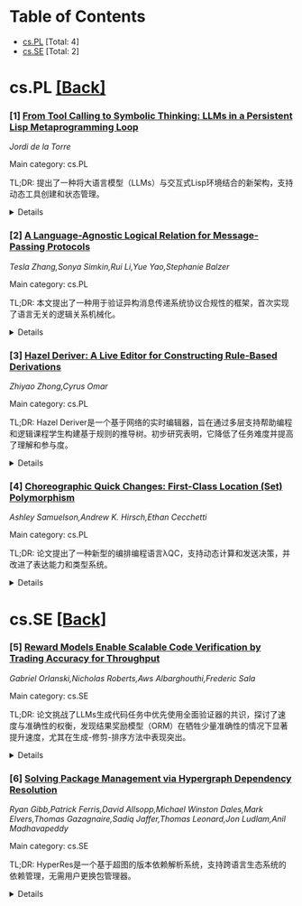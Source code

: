 <div id=toc></div>

# Table of Contents

- [cs.PL](#cs.PL) [Total: 4]
- [cs.SE](#cs.SE) [Total: 2]


<div id='cs.PL'></div>

# cs.PL [[Back]](#toc)

### [1] [From Tool Calling to Symbolic Thinking: LLMs in a Persistent Lisp Metaprogramming Loop](https://arxiv.org/abs/2506.10021)
*Jordi de la Torre*

Main category: cs.PL

TL;DR: 提出了一种将大语言模型（LLMs）与交互式Lisp环境结合的新架构，支持动态工具创建和状态管理。


<details>
  <summary>Details</summary>
Motivation: 探索如何通过符号编程与神经语言生成的结合，增强LLMs的交互能力和工具使用灵活性。

Method: 通过中间件层拦截Lisp表达式，实现状态化外部存储和动态工具定义。

Result: 设计了一个框架和架构原则，为未来交互式AI系统的实现提供指导。

Conclusion: 该架构为结合符号编程与神经语言生成的交互式AI系统提供了可行方案。

Abstract: We propose a novel architecture for integrating large language models (LLMs)
with a persistent, interactive Lisp environment. This setup enables LLMs to
define, invoke, and evolve their own tools through programmatic interaction
with a live REPL. By embedding Lisp expressions within generation and
intercepting them via a middleware layer, the system allows for stateful
external memory, reflective programming, and dynamic tool creation. We present
a design framework and architectural principles to guide future implementations
of interactive AI systems that integrate symbolic programming with neural
language generation.

</details>


### [2] [A Language-Agnostic Logical Relation for Message-Passing Protocols](https://arxiv.org/abs/2506.10026)
*Tesla Zhang,Sonya Simkin,Rui Li,Yue Yao,Stephanie Balzer*

Main category: cs.PL

TL;DR: 本文提出了一种用于验证异构消息传递系统协议合规性的框架，首次实现了语言无关的逻辑关系机械化。


<details>
  <summary>Details</summary>
Motivation: 随着分布式和异构系统（如云计算和物联网）的普及，验证这些系统是否遵循交互协议变得困难，传统基于共同实现语言或类型系统的方法不再适用。

Method: 开发了一个基于标记转换语义的语言无关逻辑关系框架，适用于任意对象（包括外部代码和物理设备）。

Result: 在Coq定理证明器中机械化实现了逻辑关系和两种验证场景：单实例验证和一次性验证。

Conclusion: 该框架为异构系统的协议合规性验证提供了通用解决方案，支持多种对象类型。

Abstract: Today's computing landscape has been gradually shifting to applications
targeting distributed and *heterogeneous* systems, such as cloud computing and
Internet of Things (IoT) applications. These applications are predominantly
*concurrent*, employ *message-passing*, and interface with *foreign objects*,
ranging from externally implemented code to actual physical devices such as
sensors. Verifying that the resulting systems adhere to the intended protocol
of interaction is challenging -- the usual assumption of a common
implementation language, let alone a type system, no longer applies, ruling out
any verification method based on them. This paper develops a framework for
certifying *protocol compliance* of heterogeneous message-passing systems. It
contributes the first mechanization of a *language-agnostic logical relation*,
asserting that its inhabitants comply with the protocol specified. This
definition relies entirely on a labelled transition-based semantics,
accommodating arbitrary inhabitants, typed and untyped alike, including foreign
objects. As a case study, the paper considers two scenarios: (1) *per-instance
verification* of a specific application or hardware device, and (2)
*once-and-for-all verification* of well-typed applications for a given type
system. The logical relation and both scenarios are mechanized in the Coq
theorem prover.

</details>


### [3] [Hazel Deriver: A Live Editor for Constructing Rule-Based Derivations](https://arxiv.org/abs/2506.10781)
*Zhiyao Zhong,Cyrus Omar*

Main category: cs.PL

TL;DR: Hazel Deriver是一个基于网络的实时编辑器，旨在通过多层支持帮助编程和逻辑课程学生构建基于规则的推导树。初步研究表明，它降低了任务难度并提高了理解和参与度。


<details>
  <summary>Details</summary>
Motivation: 学生在构建推导树时面临规则应用复杂、缺乏即时反馈和手工证明繁琐等问题。

Method: 基于Hazel实时编程环境，提供结构化交互体验和实时反馈。

Result: 初步用户研究表明，Hazel Deriver降低了任务难度，提高了概念理解和参与度。

Conclusion: 讨论了分层支持设计，并探讨了系统指导与学习者自主性之间的平衡问题。

Abstract: Students in programming languages and formal logic courses often struggle
with constructing rule-based derivation trees due to the complexity of applying
inference rules, the lack of immediate feedback, and the manual effort required
for handwritten proofs. We present Hazel Deriver, a live, web-based editor
designed to scaffold derivation construction through multiple layers of
support. Built on the Hazel live programming environment, it provides a
structured, interactive experience that encourages iterative exploration and
real-time feedback. A preliminary user study with former students suggests that
Hazel Deriver reduces the perceived difficulty of derivation tasks while
improving conceptual understanding and engagement. We discuss the design of its
layered scaffolding features and raise questions about balancing system
guidance with learner autonomy.

</details>


### [4] [Choreographic Quick Changes: First-Class Location (Set) Polymorphism](https://arxiv.org/abs/2506.10913)
*Ashley Samuelson,Andrew K. Hirsch,Ethan Cecchetti*

Main category: cs.PL

TL;DR: 论文提出了一种新型的编排编程语言λQC，支持动态计算和发送决策，并改进了表达能力和类型系统。


<details>
  <summary>Details</summary>
Motivation: 现有编排语言缺乏现代系统所需的关键功能，如动态计算和发送决策的能力。

Method: 设计了λQC语言，支持一等进程名、多态性、代数及递归数据类型，并在Rocq中形式化验证。

Result: λQC提高了表达能力，支持死锁自由等标准编排保证。

Conclusion: λQC填补了现有编排语言的不足，为并发系统编程提供了更强大的工具。

Abstract: Choreographic programming is a promising new paradigm for programming
concurrent systems where a developer writes a single centralized program that
compiles to individual programs for each node. Existing choreographic
languages, however, lack critical features integral to modern systems, like the
ability of one node to dynamically compute who should perform a computation and
send that decision to others. This work addresses this gap with $\lambda_{QC}$,
the first typed choreographic language with \emph{first class process names}
and polymorphism over both types and (sets of) locations. $\lambda_{QC}$ also
improves expressive power over previous work by supporting algebraic and
recursive data types as well as multiply-located values. We formalize and
mechanically verify our results in Rocq, including the standard choreographic
guarantee of deadlock freedom.

</details>


<div id='cs.SE'></div>

# cs.SE [[Back]](#toc)

### [5] [Reward Models Enable Scalable Code Verification by Trading Accuracy for Throughput](https://arxiv.org/abs/2506.10056)
*Gabriel Orlanski,Nicholas Roberts,Aws Albarghouthi,Frederic Sala*

Main category: cs.SE

TL;DR: 论文挑战了LLMs生成代码任务中优先使用全面验证器的共识，探讨了速度与准确性的权衡，发现结果奖励模型（ORM）在牺牲少量准确性的情况下显著提升速度，尤其在生成-修剪-排序方法中表现突出。


<details>
  <summary>Details</summary>
Motivation: 研究动机是质疑当前LLMs代码生成任务中优先使用全面验证器的共识，并系统探索速度与准确性的权衡。

Method: 采用生成-修剪-排序方法，通过较快的ORM验证器在排序前剔除错误解决方案。

Result: 结果表明，该方法比全面测试套件快11.65倍，仅降低8.33%的准确性。

Conclusion: 结论是ORM在可扩展性和准确性平衡中具有重要价值，为设计高效程序排序系统提供了依据。

Abstract: The standard paradigm for solving coding tasks via large language models
(LLMs) is to generate-then-rank programs, where the latter step uses a verifier
in the ranking process. The growing consensus is that a comprehensive verifier
(e.g., a full test suite) should be prioritized over an outcome reward model
(ORM) whenever possible, with little consideration given to the trade-offs
involved. We aim to challenge this assumption by systematically exploring the
tradeoff between speed and accuracy. We find that ORMs play a crucial role in
scaling verification through trading accuracy for speed, even when a
comprehensive verifier is available. Their value becomes especially apparent
when used in a generate-prune-then-rank approach, where a faster but less
accurate verifier removes incorrect solutions prior to ranking -- leading to a
system that is 11.65x faster while only being 8.33% less accurate than the full
test suite. We analyze the generate-prune-then-rank approach and show that it
works by filtering out incorrect but highly ranked solutions. These findings
enable the design of scalable and accurate program ranking systems.

</details>


### [6] [Solving Package Management via Hypergraph Dependency Resolution](https://arxiv.org/abs/2506.10803)
*Ryan Gibb,Patrick Ferris,David Allsopp,Michael Winston Dales,Mark Elvers,Thomas Gazagnaire,Sadiq Jaffer,Thomas Leonard,Jon Ludlam,Anil Madhavapeddy*

Main category: cs.SE

TL;DR: HyperRes是一个基于超图的版本依赖解析系统，支持跨语言生态系统的依赖管理，无需用户更换包管理器。


<details>
  <summary>Details</summary>
Motivation: 解决多语言项目中依赖管理的互操作性问题，避免隐式和无版本的外部依赖。

Method: 定义HyperRes系统，将现有包管理器的元数据转换为超图模型，实现跨生态依赖解析。

Result: 成功实现跨生态系统的依赖解析，无需改变用户现有包管理器选择。

Conclusion: HyperRes为多语言项目提供了统一的依赖管理解决方案，提升了依赖管理的精确性和灵活性。

Abstract: Package managers are everywhere, with seemingly every language and operating
system implementing their own solution. The lack of interoperability between
these systems means that multi-lingual projects are unable to express precise
dependencies across language ecosystems, and external system and hardware
dependencies are typically implicit and unversioned. We define HyperRes, a
formal system for describing versioned dependency resolution using a hypergraph
that is expressive enough to model many ecosystems and solve dependency
constraints across them. We define translations from dozens of existing package
managers to HyperRes and comprehensively demonstrate that dependency resolution
can work across ecosystems that are currently distinct. This does not require
users to shift their choice of package managers; instead, HyperRes allows for
the translation of packaging metadata between ecosystems, and for solving to be
precisely specialised to a particular deployment environment.

</details>

